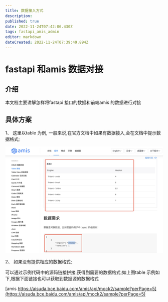 ```yaml
---
title: 数据接入方式
description: 
published: true
date: 2022-11-24T07:42:06.430Z
tags: fastapi_amis_admin
editor: markdown
dateCreated: 2022-11-24T07:39:49.894Z
---
```


# fastapi 和amis 数据对接

## 介绍
本文档主要讲解怎样将fastapi 接口的数据和前端amis 的数据进行对接

## 具体方案
1、 这里以table 为例, 一般来说,在官方文档中如果有数据接入,会在文档中提示数据格式;

![table](./数据接入方式.assets/table.jpg)

2、 如果没有提供相应的数据格式;

可以通过示例代码中的源码链接拼接,获得到需要的数据格式;如上图table 示例如下,根据下面链接也可以获取到数据源的数据格式


[amis https://aisuda.bce.baidu.com/amis/api/mock2/sample?perPage=5](https://aisuda.bce.baidu.com/amis/api/mock2/sample?perPage=5)
